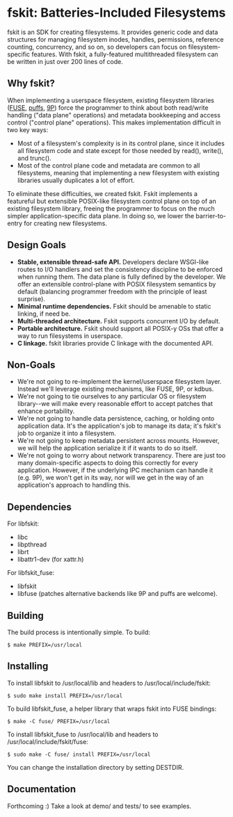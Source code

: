 fskit: Batteries-Included Filesystems
===================================================

fskit is an SDK for creating filesystems.  It provides generic code and data structures for managing filesystem inodes, handles, permissions, reference counting, concurrency, and so on, so developers can focus on filesystem-specific features.  With fskit, a fully-featured multithreaded filesystem can be written in just over 200 lines of code.

Why fskit?
---------
When implementing a userspace filesystem, existing filesystem libraries ([FUSE](http://fuse.sourceforge.net/), [puffs](http://www.netbsd.org/docs/puffs/), [9P](http://9p.cat-v.org/documentation/)) force the programmer to think about both read/write handling ("data plane" operations) and metadata bookkeeping and access control ("control plane" operations).  This makes implementation difficult in two key ways:
* Most of a filesystem's complexity is in its control plane, since it includes all filesystem code and state except for those needed by read(), write(), and trunc().
* Most of the control plane code and metadata are common to all filesystems, meaning that implementing a new filesystem with existing libraries usually duplicates a lot of effort.

To eliminate these difficulties, we created fskit.  Fskit implements a featureful but extensible POSIX-like filesystem control plane on top of an existing filesystem library, freeing the programmer to focus on the much simpler application-specific data plane.  In doing so, we lower the barrier-to-entry for creating new filesystems.

Design Goals
-------------
* **Stable, extensible thread-safe API.**  Developers declare WSGI-like routes to I/O handlers and set the consistency discipline to be enforced when running them.  The data plane is fully defined by the developer.  We offer an extensible control-plane with POSIX filesystem semantics by default (balancing programmer freedom with the principle of least surprise).
* **Minimal runtime dependencies.**  Fskit should be amenable to static linking, if need be.
* **Multi-threaded architecture.**  Fskit supports concurrent I/O by default.
* **Portable architecture.**  Fskit should support all POSIX-y OSs that offer a way to run filesystems in userspace.
* **C linkage.**  fskit libraries provide C linkage with the documented API.

Non-Goals
---------
* We're not going to re-implement the kernel/userspace filesystem layer.  Instead we'll leverage existing mechanisms, like FUSE, 9P, or kdbus.
* We're not going to tie ourselves to any particular OS or filesystem library--we will make every reasonable effort to accept patches that enhance portability.
* We're not going to handle data persistence, caching, or holding onto application data.  It's the application's job to manage its data; it's fskit's job to organize it into a filesystem.
* We're not going to keep metadata persistent across mounts.  However, we will help the application serialize it if it wants to do so itself.
* We're not going to worry about network transparency.  There are just too many domain-specific aspects to doing this correctly for every application.  However, if the underlying IPC mechanism can handle it (e.g. 9P), we won't get in its way, nor will we get in the way of an application's approach to handling this.

Dependencies
------------

For libfskit:
* libc
* libpthread
* librt
* libattr1-dev (for xattr.h)

For libfskit_fuse:
* libfskit
* libfuse (patches alternative backends like 9P and puffs are welcome).

Building
--------
The build process is intentionally simple.  To build:

    $ make PREFIX=/usr/local

Installing
----------

To install libfskit to /usr/local/lib and headers to /usr/local/include/fskit:

    $ sudo make install PREFIX=/usr/local

To build libfskit_fuse, a helper library that wraps fskit into FUSE bindings:

    $ make -C fuse/ PREFIX=/usr/local

To install libfskit_fuse to /usr/local/lib and headers to /usr/local/include/fskit/fuse:

    $ sudo make -C fuse/ install PREFIX=/usr/local

You can change the installation directory by setting DESTDIR.

Documentation
-------------
Forthcoming :)  Take a look at demo/ and tests/ to see examples.
